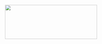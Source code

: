 <p align="center">
  <img src="http://s32.postimg.org/84mtvc4hx/carduinologo.png" width="300" height="112.5"/>
</p>

